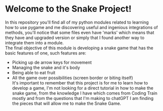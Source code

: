 # Welcome to the Snake Project!
In this repository you'll find all of my python modules related to learning how to use pygame and me discovering useful and ingenious integrations of methods, you'll notice that some files even have 'marks' which means that they have and upgraded version or simply that I found another way to integrate them into a module.\
The final objective of this module is developing a snake game that has the basic features of one, such features are:
* Picking up de arrow keys for movement
* Managing the snake and it's body
* Being able to eat fruit
* All the game over possibilities (screen border or biting itself)\
It's important to remember that this project is for me to learn how to develop a game, I'm not looking for a direct tutorial in how to make the snake game, from the knowledge I have which comes from Coding Train mostly and from the questions that I'm making to chatGPT I am finding the pieces that will allow me to make the Snake Game.